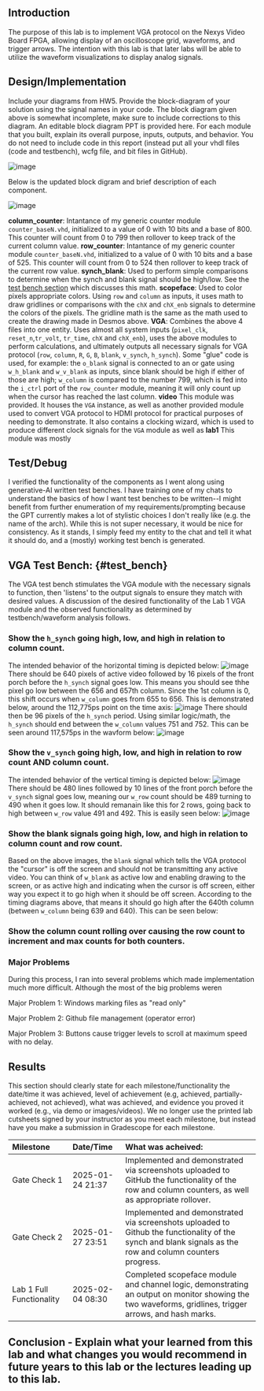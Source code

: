 ## Introduction

The purpose of this lab is to implement VGA protocol on the Nexys Video Board FPGA, allowing display of an oscilloscope grid, waveforms, and trigger arrows. The intention with this lab is that later labs will be able to utilize the waveform visualizations to display analog signals.

## Design/Implementation
Include your diagrams from HW5. Provide the block-diagram of your solution using the signal names in your code. The block diagram given above is somewhat incomplete, make sure to include corrections to this diagram. An editable block diagram PPT is provided here. For each module that you built, explain its overall purpose, inputs, outputs, and behavior. You do not need to include code in this report (instead put all your vhdl files (code and testbench), wcfg file, and bit files in GitHub).

![image](images/desmos_diagram.png)

Below is the updated block digram and brief description of each component.

![image](images/lab1_block_diagram.png)

**column_counter**: Intantance of my generic counter module `counter_baseN.vhd`, initialized to a value of 0 with 10 bits and a base of 800. This counter will count from 0 to 799 then rollover to keep track of the current column value.
**row_counter**: Intantance of my generic counter module `counter_baseN.vhd`, initialized to a value of 0 with 10 bits and a base of 525. This counter will count from 0 to 524 then rollover to keep track of the current row value.
**synch_blank**: Used to perform simple comparisons to determine when the synch and blank signal should be high/low. See the [test bench section](#test_bench) which discusses this math.
**scopeface**: Used to color pixels appropriate colors. Using `row` and `column` as inputs, it uses math to draw gridlines or comparisons with the `chX` and `chX_enb` signals to determine the colors of the pixels. The gridline math is the same as the math used to create the drawing made in Desmos above.
**VGA**: Combines the above 4 files into one entity. Uses almost all system inputs (`pixel_clk`, `reset_n`,`tr_volt`, `tr_time`, `chX` and `chX_enb`), uses the above modules to perform calculations, and ultimately outputs all necessary signals for VGA protocol (`row`, `column`, `R`, `G`, `B`, `blank`, `v_synch`, `h_synch`). Some "glue" code is used, for example: the `o_blank` signal is connected to an or gate using `w_h_blank` and `w_v_blank` as inputs, since blank should be high if either of those are high; `w_column` is compared to the number 799, which is fed into the `i_ctrl` port of the `row_counter` module, meaning it will only count up when the cursor has reached the last column.
**video** This module was provided. It houses the `VGA` instance, as well as another provided module used to convert VGA protocol to HDMI protocol for practical purposes of needing to demonstrate. It also contains a clocking wizard, which is used to produce different clock signals for the `VGA` module as well as 
**lab1** This module was mostly 

## Test/Debug
I verified the functionality of the components as I went along using generative-AI written test benches. I have training one of my chats to understand the basics of how I want test benches to be written--I might benefit from further enumeration of my requirements/prompting because the GPT currently makes a lot of stylistic choices I don't really like (e.g. the name of the arch). While this is not super necessary, it would be nice for consistency. As it stands, I simply feed my entity to the chat and tell it what it should do, and a (mostly) working test bench is generated.

## VGA Test Bench: {#test_bench}
The VGA test bench stimulates the VGA module with the necessary signals to function, then 'listens' to the output signals to ensure they match with desired values. A discussion of the desired functionality of the Lab 1 VGA module and the observed functionality as determined by testbench/waveform analysis follows.

### Show the `h_synch` going high, low, and high in relation to column count.
The intended behavior of the horizontal timing is depicted below:
![image](images/Lab01_HorizontalTiming.png)
There should be 640 pixels of active video followed by 16 pixels of the front porch before the `h_synch` signal goes low. This means you should see thhe pixel go low between the 656 and 657th column. Since the 1st column is 0, this shift occurs when `w_column` goes from 655 to 656. This is demonstrated below, around the 112,775ps point on the time axis:
![image](images/h_synch_front_porch.png)
There should then be 96 pixels of the `h_synch` period. Using similar logic/math, the `h_synch` should end between the `w_column` values 751 and 752. This can be seen around 117,575ps in the wavform below:
![image](images/h_synch_back_porch.png)


### Show the `v_synch` going high, low, and high in relation to row count AND column count.
The intended behavior of the vertical timing is depicted below:
![image](images/Lab01_VerticalTiming.png)
There should be 480 lines followed by 10 lines of the front porch before the `v_synch` signal goes low, meaning our `w_row` count should be 489 turning to 490 when it goes low. It should remanain like this for 2 rows, going back to high between `w_row` value 491 and 492. This is easily seen below:
![image](images/v_synch_front_back_porch.png)


### Show the blank signals going high, low, and high in relation to column count and row count.
Based on the above images, the `blank` signal which tells the VGA protocol the "cursor" is off the screen and should not be transmitting any active video. You can think of `w_blank` as active low and enabling drawing to the screen, or as active high and indicating when the cursor is off screen, either way you expect it to go high when it should be off screen. According to the timing diagrams above, that means it should go high after the 640th column (between `w_column` being 639 and 640). This can be seen below:

### Show the column count rolling over causing the row count to increment and max counts for both counters.

### Major Problems

During this process, I ran into several problems which made implementation much more difficult. Although the most of the big problems weren

Major Problem 1: Windows marking files as "read only"

Major Problem 2: Github file management (operator error)

Major Problem 3: Buttons cause trigger levels to scroll at maximum speed with no delay.

## Results
This section should clearly state for each milestone/functionality the date/time it was achieved, level of achievement (e.g, achieved, partially-achieved, not achieved), what was achieved, and evidence you proved it worked (e.g., via demo or images/videos). We no longer use the printed lab cutsheets signed by your instructor as you meet each milestone, but instead have you make a submission in Gradescope for each milestone.

| Milestone    | Date/Time           | What was acheived:                               |
| :----------- | :------------------ | :----------------------------------------------- |
| Gate Check 1 | 2025-01-24 21:37    | Implemented and demonstrated via screenshots uploaded to GitHub the functionality of the row and column counters, as well as appropriate rollover. |
| Gate Check 2 | 2025-01-27 23:51    | Implemented and demonstrated via screenshots uploaded to Github the functionality of the synch and blank signals as the row and column counters progress. |
| Lab 1 Full Functionality | 2025-02-04 08:30 | Completed scopeface module and channel logic, demonstrating an output on monitor showing the two waveforms, gridlines, trigger arrows, and hash marks. |

## Conclusion - Explain what your learned from this lab and what changes you would recommend in future years to this lab or the lectures leading up to this lab.
